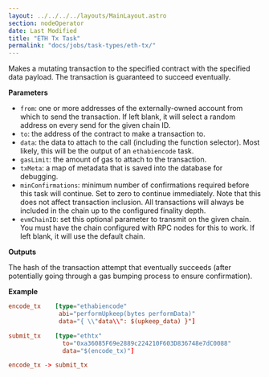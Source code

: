 ```yaml
---
layout: ../../../../layouts/MainLayout.astro
section: nodeOperator
date: Last Modified
title: "ETH Tx Task"
permalink: "docs/jobs/task-types/eth-tx/"
---
```


Makes a mutating transaction to the specified contract with the specified data payload. The transaction is guaranteed to succeed eventually.

**Parameters**

- `from`: one or more addresses of the externally-owned account from which to send the transaction. If left blank, it will select a random address on every send for the given chain ID.
- `to`: the address of the contract to make a transaction to.
- `data`: the data to attach to the call (including the function selector). Most likely, this will be the output of an `ethabiencode` task.
- `gasLimit`: the amount of gas to attach to the transaction.
- `txMeta`: a map of metadata that is saved into the database for debugging.
- `minConfirmations`: minimum number of confirmations required before this task will continue. Set to zero to continue immediately. Note that this does not affect transaction inclusion. All transactions will always be included in the chain up to the configured finality depth.
- `evmChainID`: set this optional parameter to transmit on the given chain. You must have the chain configured with RPC nodes for this to work. If left blank, it will use the default chain.

**Outputs**

The hash of the transaction attempt that eventually succeeds (after potentially going through a gas bumping process to ensure confirmation).

**Example**

```toml
encode_tx    [type="ethabiencode"
              abi="performUpkeep(bytes performData)"
              data="{ \\"data\\": $(upkeep_data) }"]

submit_tx    [type="ethtx"
               to="0xa36085F69e2889c224210F603D836748e7dC0088"
               data="$(encode_tx)"]

encode_tx -> submit_tx
```
